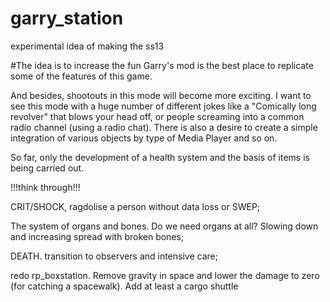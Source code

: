 # garry_station
experimental idea of making the ss13

#The idea is to increase the fun
Garry's mod is the best place to replicate some of the features of this game.

And besides, shootouts in this mode will become more exciting. 
I want to see this mode with a huge number of different jokes like a "Comically long revolver" that blows your head off, or people screaming into a common radio channel (using a radio chat). There is also a desire to create a simple integration of various objects by type of Media Player and so on.

So far, only the development of a health system and the basis of items is being carried out.

!!!think through!!!

CRIT/SHOCK, ragdolise a person without data loss or SWEP;

The system of organs and bones. Do we need organs at all? Slowing down and increasing spread with broken bones;

DEATH. transition to observers and intensive care;

redo rp_boxstation. Remove gravity in space and lower the damage to zero (for catching a spacewalk). Add at least a cargo shuttle
